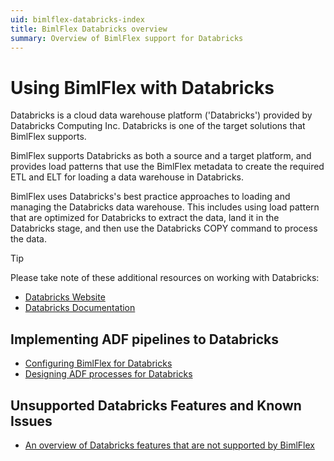```yaml
---
uid: bimlflex-databricks-index
title: BimlFlex Databricks overview
summary: Overview of BimlFlex support for Databricks
---
```

# Using BimlFlex with Databricks

Databricks is a cloud data warehouse platform ('Databricks') provided by Databricks Computing Inc. Databricks is one of the target solutions that BimlFlex supports.

BimlFlex supports Databricks as both a source and a target platform, and provides load patterns that use the BimlFlex metadata to create the required ETL and ELT for loading a data warehouse in Databricks.

BimlFlex uses Databricks's best practice approaches to loading and managing the Databricks data warehouse. This includes using load pattern that are optimized for Databricks to extract the data, land it in the Databricks stage, and then use the Databricks COPY command to process the data.

> [!TIP]
> Please take note of these additional resources on working with Databricks:
>
> * [Databricks Website](https://www.databricks.com/)  
> * [Databricks Documentation](https://docs.databricks.com/)

## Implementing ADF pipelines to Databricks

* [Configuring BimlFlex for Databricks](xref:bimlflex-databricks-configuration-overview)
* [Designing ADF processes for Databricks](xref:bimlflex-databricks-implementation-adf)

## Unsupported Databricks Features and Known Issues

* [An overview of Databricks features that are not supported by BimlFlex](xref:bimlflex-databricks-unsupported-features)
